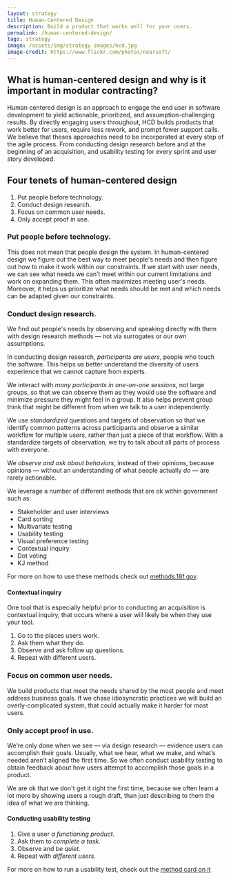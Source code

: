 ```yaml
---
layout: strategy
title: Human-Centered Design
description: Build a product that works well for your users.
permalink: /human-centered-design/
tags: strategy
image: /assets/img/strategy-images/hcd.jpg
image-credit: https://www.flickr.com/photos/nearsoft/
---
```


## What is human-centered design and why is it important in modular contracting?

Human centered design is an approach to engage the end user in software development to yield actionable, prioritized, and assumption-challenging results. By directly engaging users throughout, HCD builds products that work better for users, require less rework, and prompt fewer support calls. We believe that theses approaches need to be incorporated at every step of the agile process. From conducting design research before and at the beginning of an acquisition, and usability testing for every sprint and user story developed.

## Four tenets of human-centered design
1. Put people before technology.
2. Conduct design research.
3. Focus on common user needs.
4. Only accept proof in use.

### Put people before technology.
This does not mean that people design the system. In human-centered design we figure out the best way to meet people's needs and then figure out how to make it work within our constraints. If we start with user needs, we can see what needs we can’t meet within our current limitations and work on expanding them. This often maximizes meeting user's needs. Moreover, it helps us prioritize what needs should be met and which needs can be adapted given our constraints.

### Conduct design research.
We find out people's needs by observing and speaking directly with them with design research methods — not via surrogates or our own assumptions.

In conducting design research, *participants are users*, people who touch the software. This helps us better understand the diversity of users experience that we cannot capture from experts. 

We interact with *many participants in one-on-one sessions*, not large groups, so that we can observe them as they would use the software and minimize pressure they might feel in a group. It also helps prevent group think that might be different from when we talk to a user independently.

We use *standardized* questions and targets of observation so that we identify common patterns across participants and observe a similar workflow for multiple users, rather than just a piece of that workflow. With a standardize targets of observation, we try to talk about all parts of process with everyone.

We *observe and ask about behaviors*, instead of their opinions, because opinions — without an understanding of what people actually _do_ — are rarely actionable.

We leverage a number of different methods that are ok within government such as:

* Stakeholder and user interviews
* Card sorting
* Multivariate testing
* Usability testing
* Visual preference testing
* Contextual inquiry
* Dot voting
* KJ method

For more on how to use these methods check out [methods.18f.gov](methods.18f.gov).

#### Contextual inquiry
One tool that is especially helpful prior to conducting an acquisition is contextual inquiry, that occurs where a user will likely be when they use your tool.

1. Go to the places users work.
2. Ask them what they do.
3. Observe and ask follow up questions.
4. Repeat with different users.

### Focus on common user needs.
We build products that meet the needs shared by the most people and meet address business goals. If we chase idiosyncratic practices we will build an overly-complicated system, that could actually make it harder for most users.

### Only accept proof in use.
We’re only done when we see — via design research — evidence users can accomplish their goals. Usually, what we hear, what we make, and what’s needed aren’t aligned the first time. So we often conduct usability testing to obtain feedback about how users attempt to accomplish those goals in a product. 

We are ok that we don't get it right the first time, because we often learn a lot more by showing users a rough draft, than just describing to them the idea of what we are thinking.

#### Conducting usability testing

1. Give a user *a functioning product.*
2. Ask them to *complete a task.*
3. Observe and *be quiet.*
4. Repeat with *different users.*

For more on how to run a usability test, check out the [method card on it](https://methods.18f.gov/validate/usability-testing/)











